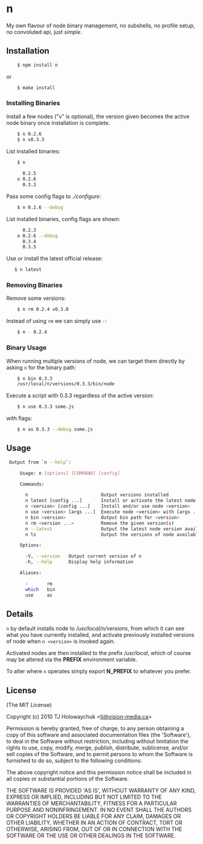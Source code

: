 # n

 My own flavour of node binary management, no subshells, no profile setup, no convoluted api, just _simple_.

## Installation

```bash
    $ npm install n
```

or

```bash
    $ make install
```

### Installing Binaries

Install a few nodes ("v" is optional), the version given becomes the active node binary once installation is complete.

```bash
    $ n 0.2.6
    $ n v0.3.3
```
List installed binaries:

```bash
    $ n
    
      0.2.5
    ο 0.2.6
      0.3.3
```

Pass some config flags to _./configure_:

```bash
    $ n 0.2.6 --debug
```

List installed binaries, config flags are shown:

```bash
      0.2.3 
    ο 0.2.6 --debug
      0.3.4 
      0.3.5
```

Use or install the latest official release:

```bash
   $ n latest
```

### Removing Binaries

Remove some versions:

```bash
    $ n rm 0.2.4 v0.3.0
```

Instead of using `rm` we can simply use `-`:

```bash
    $ n - 0.2.4
```

### Binary Usage

When running multiple versions of node, we can target
them directly by asking `n` for the binary path:

```bash
    $ n bin 0.3.3
    /usr/local/n/versions/0.3.3/bin/node
```

Execute a script with 0.3.3 regardless of the active version:

```bash
    $ n use 0.3.3 some.js
```

with flags:

```bash
    $ n as 0.3.3 --debug some.js
```

## Usage

```bash
 Output from `n --help`:

     Usage: n [options] [COMMAND] [config] 

     Commands:

       n                           Output versions installed
       n latest [config ...]       Install or activate the latest node release
       n <version> [config ...]    Install and/or use node <version>
       n use <version> [args ...]  Execute node <version> with [args ...]
       n bin <version>             Output bin path for <version>
       n rm <version ...>          Remove the given version(s)
       n --latest                  Output the latest node version available
       n ls                        Output the versions of node available

     Options:

       -V, --version   Output current version of n
       -h, --help      Display help information

     Aliases:

       -       rm
       which   bin
       use     as
```

## Details

 `n` by default installs node to _/usr/local/n/versions_, from
 which it can see what you have currently installed, and activate previously installed versions of node when `n <version>` is invoked again.

 Activated nodes are then installed to the prefix _/usr/local_, which of course may be altered via the __PREFIX__ environment variable.

 To alter where `n` operates simply export __N_PREFIX__ to whatever you prefer.

## License 

(The MIT License)

Copyright (c) 2010 TJ Holowaychuk &lt;tj@vision-media.ca&gt;

Permission is hereby granted, free of charge, to any person obtaining
a copy of this software and associated documentation files (the
'Software'), to deal in the Software without restriction, including
without limitation the rights to use, copy, modify, merge, publish,
distribute, sublicense, and/or sell copies of the Software, and to
permit persons to whom the Software is furnished to do so, subject to
the following conditions:

The above copyright notice and this permission notice shall be
included in all copies or substantial portions of the Software.

THE SOFTWARE IS PROVIDED 'AS IS', WITHOUT WARRANTY OF ANY KIND,
EXPRESS OR IMPLIED, INCLUDING BUT NOT LIMITED TO THE WARRANTIES OF
MERCHANTABILITY, FITNESS FOR A PARTICULAR PURPOSE AND NONINFRINGEMENT.
IN NO EVENT SHALL THE AUTHORS OR COPYRIGHT HOLDERS BE LIABLE FOR ANY
CLAIM, DAMAGES OR OTHER LIABILITY, WHETHER IN AN ACTION OF CONTRACT,
TORT OR OTHERWISE, ARISING FROM, OUT OF OR IN CONNECTION WITH THE
SOFTWARE OR THE USE OR OTHER DEALINGS IN THE SOFTWARE.